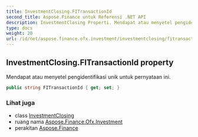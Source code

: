 ```yaml
---
title: InvestmentClosing.FITransactionId
second_title: Aspose.Finance untuk Referensi .NET API
description: InvestmentClosing Properti. Mendapat atau menyetel pengidentifikasi unik untuk pernyataan ini.
type: docs
weight: 20
url: /id/net/aspose.finance.ofx.investment/investmentclosing/fitransactionid/
---
```

## InvestmentClosing.FITransactionId property

Mendapat atau menyetel pengidentifikasi unik untuk pernyataan ini.

```csharp
public string FITransactionId { get; set; }
```

### Lihat juga

* class [InvestmentClosing](../)
* ruang nama [Aspose.Finance.Ofx.Investment](../../investmentclosing/)
* perakitan [Aspose.Finance](../../../)


